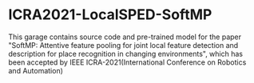 # ICRA2021-LocalSPED-SoftMP
This garage contains source code and pre-trained model for the paper 
"SoftMP: Attentive feature pooling for joint local feature detection and description for place recognition in changing environments", 
which has been accepted by IEEE ICRA-2021(International Conference on Robotics and Automation) 
